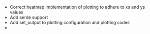 - Correct heatmap implementation of plotting to adhere to xs and ys values
- Add serde support
- Add set_output to plotting configuration and plotting codes
- 

